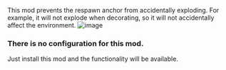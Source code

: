 This mod prevents the respawn anchor from accidentally exploding. 
For example, it will not explode when decorating, so it will not accidentally affect the environment.
![image](https://cdn.modrinth.com/data/cached_images/0009be9cd7efe8c3941217778b6629e9477b89c8.png)
### **There is no configuration for this mod.**
Just install this mod and the functionality will be available.
